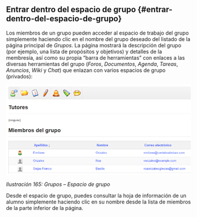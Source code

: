 ## Entrar dentro del espacio de grupo {#entrar-dentro-del-espacio-de-grupo}

Los miembros de un grupo pueden acceder al espacio de trabajo del grupo simplemente haciendo clic en el nombre del grupo deseado del listado de la página principal de _Grupos_. La página mostrará la descripción del grupo (por ejemplo, una lista de propósitos y objetivos) y detalles de la membresía, así como su propia “barra de herramientas” con enlaces a las diversas herramientas del grupo (_Foros_, _Documentos_, _Agenda_, _Tareas_, _Anuncios_, _Wiki_ y _Chat_) que enlazan con varios espacios de grupo (privados):

![](../assets/images217.png)

*Ilustración 165: Grupos – Espacio de grupo*

Desde el espacio de grupo, puedes consultar la hoja de información de un alumno simplemente haciendo clic en su nombre desde la lista de miembros de la parte inferior de la página.